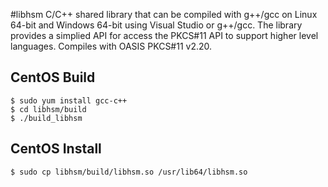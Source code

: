 #libhsm
C/C++ shared library that can be compiled with g++/gcc on Linux 64-bit and Windows 64-bit using Visual Studio or g++/gcc.  The library provides a simplied API for access the PKCS#11 API to support higher level languages.  Compiles with OASIS PKCS#11 v2.20. 
		
## CentOS Build	
```
$ sudo yum install gcc-c++
$ cd libhsm/build
$ ./build_libhsm
```

## CentOS Install
```
$ sudo cp libhsm/build/libhsm.so /usr/lib64/libhsm.so
```

			
